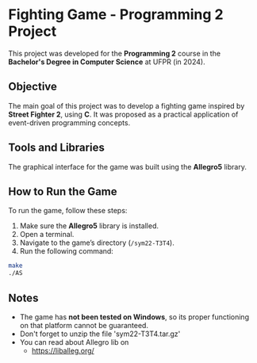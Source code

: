 # Fighting Game - Programming 2 Project

This project was developed for the **Programming 2** course in the **Bachelor's Degree in Computer Science** at UFPR (in 2024).

## Objective

The main goal of this project was to develop a fighting game inspired by **Street Fighter 2**, using **C**. It was proposed as a practical application of event-driven programming concepts.

## Tools and Libraries

The graphical interface for the game was built using the **Allegro5** library.

## How to Run the Game

To run the game, follow these steps:

1. Make sure the **Allegro5** library is installed.
2. Open a terminal.
3. Navigate to the game’s directory (`/sym22-T3T4`).
4. Run the following command:

```bash
make
./AS
```

## Notes

- The game has **not been tested on Windows**, so its proper functioning on that platform cannot be guaranteed.
- Don't forget to unzip the file 'sym22-T3T4.tar.gz'
- You can read about Allegro lib on
  - https://liballeg.org/
